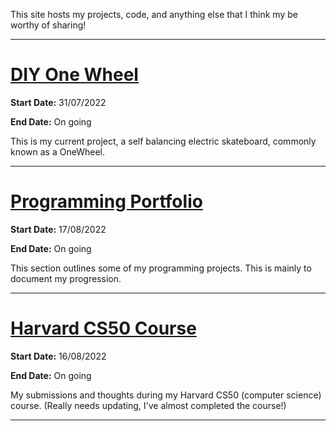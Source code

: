 This site hosts my projects, code, and anything else that I think my be worthy of sharing!

---

# [DIY One Wheel](./DIY_One_Wheel/SBS.md)

**Start Date:** 31/07/2022

**End Date:** On going

This is my current project, a self balancing electric skateboard, commonly known as a OneWheel. 

---

# [Programming Portfolio](./Programming_Portfolio/index.md)

**Start Date:** 17/08/2022

**End Date:** On going

This section outlines some of my programming projects. This is mainly to document my progression. 

---

# [Harvard CS50 Course](./Havard_CS50_Course/index.md)

**Start Date:** 16/08/2022

**End Date:** On going

My submissions and thoughts during my Harvard CS50 (computer science) course. (Really needs updating, I've almost completed the course!)

---
